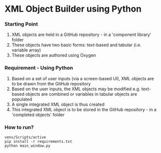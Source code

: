 # XML Object Builder using Python

### Starting Point
1. XML objects are held in a GitHub repository - in a 'component library' folder
2. These objects have two basic forms: text-based and tabular (i.e. variable array)
3. These objects are authored using Oxygen

### Requirement - Using Python
1. Based on a set of user inputs (via a screen-based UI), XML objects are to be drawn from the GitHub repository
2. Based on the user inputs, the XML objects may be modified e.g. text-based objects are combined or variables in tabular objects are populated
3. A single integrated XML object is thus created
4. This integrated XML object is to be stored in the GitHub repository - in a 'completed objects' folder

### How to run?
```
venv/Scripts/active
pip install -r requirements.txt
python main_window.py
```